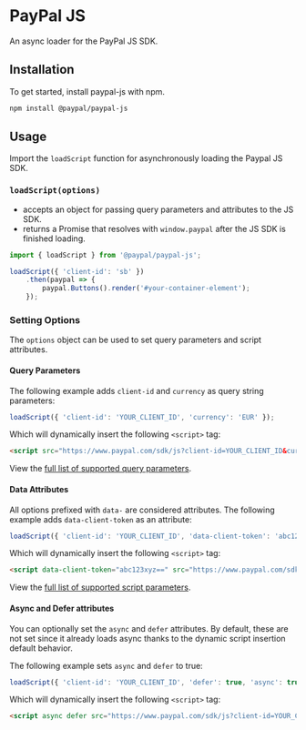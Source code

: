 # PayPal JS

An async loader for the PayPal JS SDK.

## Installation

To get started, install paypal-js with npm.

```sh
npm install @paypal/paypal-js
```

## Usage

Import the `loadScript` function for asynchronously loading the Paypal JS SDK.

### `loadScript(options)`
- accepts an object for passing query parameters and attributes to the JS SDK.
- returns a Promise that resolves with `window.paypal` after the JS SDK is finished loading.

```js
import { loadScript } from '@paypal/paypal-js';

loadScript({ 'client-id': 'sb' })
    .then(paypal => {
        paypal.Buttons().render('#your-container-element');
    });
```

### Setting Options

The `options` object can be used to set query parameters and script attributes.

#### Query Parameters

The following example adds `client-id` and `currency` as query string parameters:

```js
loadScript({ 'client-id': 'YOUR_CLIENT_ID', 'currency': 'EUR' });
```

Which will dynamically insert the following `<script>` tag:

```html
<script src="https://www.paypal.com/sdk/js?client-id=YOUR_CLIENT_ID&currency=EUR"></script>
```

View the [full list of supported query parameters](https://developer.paypal.com/docs/checkout/reference/customize-sdk/#query-parameters).

#### Data Attributes

All options prefixed with `data-` are considered attributes. The following example adds `data-client-token` as an attribute:
```js
loadScript({ 'client-id': 'YOUR_CLIENT_ID', 'data-client-token': 'abc123xyz==' });
```

Which will dynamically insert the following `<script>` tag:

```html
<script data-client-token="abc123xyz==" src="https://www.paypal.com/sdk/js?client-id=YOUR_CLIENT_ID"></script>
```

View the [full list of supported script parameters](https://developer.paypal.com/docs/checkout/reference/customize-sdk/#script-parameters).

#### Async and Defer attributes

You can optionally set the `async` and `defer` attributes. By default, these are not set since it already loads async thanks to the dynamic script insertion default behavior.

The following example sets `async` and `defer` to true:

```js
loadScript({ 'client-id': 'YOUR_CLIENT_ID', 'defer': true, 'async': true });
```

Which will dynamically insert the following `<script>` tag:

```html
<script async defer src="https://www.paypal.com/sdk/js?client-id=YOUR_CLIENT_ID"></script>
```
